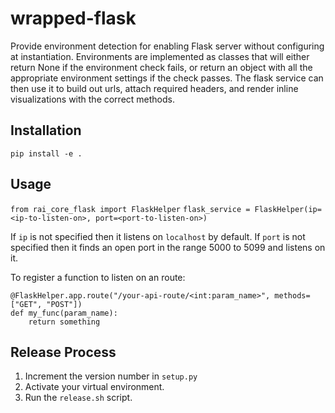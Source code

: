 # wrapped-flask

Provide environment detection for enabling Flask server without configuring at instantiation. Environments are implemented as classes that will either return None if the environment check fails, or return an object with all the appropriate environment settings if the check passes. The flask service can then use it to build out urls, attach required headers, and render inline visualizations with the correct methods.

## Installation

`pip install -e .`

## Usage

`from rai_core_flask import FlaskHelper`
`flask_service = FlaskHelper(ip=<ip-to-listen-on>, port=<port-to-listen-on>)`

If `ip` is not specified then it listens on `localhost` by default.
If `port` is not specified then it finds an open port in the range 5000 to 5099
and listens on it.

To register a function to listen on an route:

```
@FlaskHelper.app.route("/your-api-route/<int:param_name>", methods=["GET", "POST"])
def my_func(param_name):
    return something
```

## Release Process

1. Increment the version number in `setup.py`
2. Activate your virtual environment.
3. Run the `release.sh` script.

